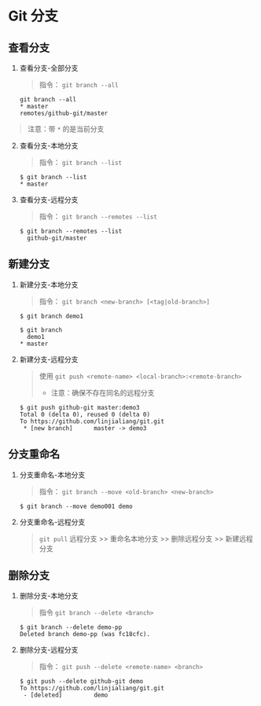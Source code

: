 # Git 分支

## 查看分支

1.  查看分支-全部分支
    > 指令： `git branch --all`

    ```shell
    git branch --all
    * master
    remotes/github-git/master
    ```

> 注意：带 `*` 的是当前分支

2.  查看分支-本地分支
    > 指令： `git branch --list`

    ```shell
    $ git branch --list
    * master
    ```

3.  查看分支-远程分支
    > 指令： `git branch --remotes --list`

    ```shell
    $ git branch --remotes --list
      github-git/master
    ```

## 新建分支

1.  新建分支-本地分支
    > 指令： `git branch <new-branch> [<tag|old-branch>]`

    ```shell
    $ git branch demo1
    ```

    ```shell
    $ git branch
      demo1
    * master
    ```

2.  新建分支-远程分支
    > 使用 `git push <remote-name> <local-branch>:<remote-branch>`
    >
    > -   注意：确保不存在同名的远程分支

    ```shell
    $ git push github-git master:demo3
    Total 0 (delta 0), reused 0 (delta 0)
    To https://github.com/linjialiang/git.git
     * [new branch]      master -> demo3
    ```

## 分支重命名

1.  分支重命名-本地分支
    > 指令： `git branch --move <old-branch> <new-branch>`

    ```shell
    $ git branch --move demo001 demo
    ```

2.  分支重命名-远程分支
    > `git pull` 远程分支 >> 重命名本地分支 >> 删除远程分支 >> 新建远程分支

## 删除分支

1.  删除分支-本地分支
    > 指令 `git branch --delete <branch>`

    ```shell
    $ git branch --delete demo-pp
    Deleted branch demo-pp (was fc18cfc).
    ```

2.  删除分支-远程分支
    > 指令： `git push --delete <remote-name> <branch>`

    ```shell
    $ git push --delete github-git demo
    To https://github.com/linjialiang/git.git
     - [deleted]         demo
    ```
